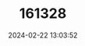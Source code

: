 ---
title: "161328"
category: "Torpedo marmorata"
draft: false
date: 2024-02-22 13:03:52
languages:
  Spanish; Castilian: ["Tembladera"]
  Italian: ["Torpédine Marmorata"]
  French: ["Torpille Marbrée"]
  English: ["Marbled Torpedo Ray"]
---